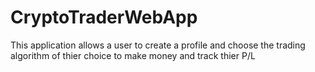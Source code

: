 # CryptoTraderWebApp

This application allows a user to create a profile and choose the
trading algorithm of thier choice to make money and track thier
P/L